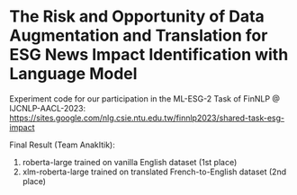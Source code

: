 # The Risk and Opportunity of Data Augmentation and Translation for ESG News Impact Identification with Language Model

Experiment code for our participation in the ML-ESG-2 Task of FinNLP @ IJCNLP-AACL-2023: https://sites.google.com/nlg.csie.ntu.edu.tw/finnlp2023/shared-task-esg-impact

Final Result (Team AnakItik):
1. roberta-large trained on vanilla English dataset (1st place)
2. xlm-roberta-large trained on translated French-to-English dataset (2nd place)